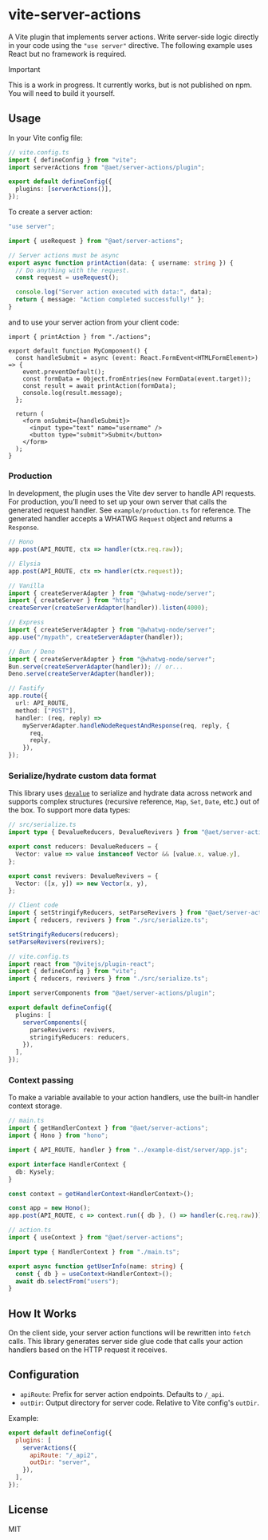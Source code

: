# vite-server-actions

A Vite plugin that implements server actions. Write server-side logic directly in your code using the `"use server"` directive.
The following example uses React but no framework is required.

> [!IMPORTANT]
> This is a work in progress. It currently works, but is not published on npm.
> You will need to build it yourself.

## Usage

In your Vite config file:

```ts
// vite.config.ts
import { defineConfig } from "vite";
import serverActions from "@aet/server-actions/plugin";

export default defineConfig({
  plugins: [serverActions()],
});
```

To create a server action:

```ts
"use server";

import { useRequest } from "@aet/server-actions";

// Server actions must be async
export async function printAction(data: { username: string }) {
  // Do anything with the request.
  const request = useRequest();

  console.log("Server action executed with data:", data);
  return { message: "Action completed successfully!" };
}
```

and to use your server action from your client code:

```tsx
import { printAction } from "./actions";

export default function MyComponent() {
  const handleSubmit = async (event: React.FormEvent<HTMLFormElement>) => {
    event.preventDefault();
    const formData = Object.fromEntries(new FormData(event.target));
    const result = await printAction(formData);
    console.log(result.message);
  };

  return (
    <form onSubmit={handleSubmit}>
      <input type="text" name="username" />
      <button type="submit">Submit</button>
    </form>
  );
}
```

### Production

In development, the plugin uses the Vite dev server to handle API requests. For production, you’ll need to set up your own server that calls the generated request handler. See `example/production.ts` for reference. The generated handler accepts a WHATWG `Request` object and returns a `Response`.

```ts
// Hono
app.post(API_ROUTE, ctx => handler(ctx.req.raw));

// Elysia
app.post(API_ROUTE, ctx => handler(ctx.request));

// Vanilla
import { createServerAdapter } from "@whatwg-node/server";
import { createServer } from "http";
createServer(createServerAdapter(handler)).listen(4000);

// Express
import { createServerAdapter } from "@whatwg-node/server";
app.use("/mypath", createServerAdapter(handler));

// Bun / Deno
import { createServerAdapter } from "@whatwg-node/server";
Bun.serve(createServerAdapter(handler)); // or...
Deno.serve(createServerAdapter(handler));

// Fastify
app.route({
  url: API_ROUTE,
  method: ["POST"],
  handler: (req, reply) =>
    myServerAdapter.handleNodeRequestAndResponse(req, reply, {
      req,
      reply,
    }),
});
```

### Serialize/hydrate custom data format

This library uses [`devalue`](https://github.com/sveltejs/devalue) to serialize and hydrate data across network and supports complex structures (recursive reference, `Map`, `Set`, `Date`, etc.) out of the box. To support more data types:

```ts
// src/serialize.ts
import type { DevalueReducers, DevalueRevivers } from "@aet/server-actions/json";

export const reducers: DevalueReducers = {
  Vector: value => value instanceof Vector && [value.x, value.y],
};

export const revivers: DevalueRevivers = {
  Vector: ([x, y]) => new Vector(x, y),
};
```

```ts
// Client code
import { setStringifyReducers, setParseRevivers } from "@aet/server-actions/json";
import { reducers, revivers } from "./src/serialize.ts";

setStringifyReducers(reducers);
setParseRevivers(revivers);
```

```ts
// vite.config.ts
import react from "@vitejs/plugin-react";
import { defineConfig } from "vite";
import { reducers, revivers } from "./src/serialize.ts";

import serverComponents from "@aet/server-actions/plugin";

export default defineConfig({
  plugins: [
    serverComponents({
      parseRevivers: revivers,
      stringifyReducers: reducers,
    }),
  ],
});
```

### Context passing

To make a variable available to your action handlers, use the built-in handler context storage.

```ts
// main.ts
import { getHandlerContext } from "@aet/server-actions";
import { Hono } from "hono";

import { API_ROUTE, handler } from "../example-dist/server/app.js";

export interface HandlerContext {
  db: Kysely;
}

const context = getHandlerContext<HandlerContext>();

const app = new Hono();
app.post(API_ROUTE, c => context.run({ db }, () => handler(c.req.raw)));

// action.ts
import { useContext } from "@aet/server-actions";

import type { HandlerContext } from "./main.ts";

export async function getUserInfo(name: string) {
  const { db } = useContext<HandlerContext>();
  await db.selectFrom("users");
}
```

## How It Works

On the client side, your server action functions will be rewritten into `fetch` calls. This library
generates server side glue code that calls your action handlers based on the HTTP request it
receives.

## Configuration

- `apiRoute`: Prefix for server action endpoints. Defaults to `/_api`.
- `outDir`: Output directory for server code. Relative to Vite config's `outDir`.

Example:

```javascript
export default defineConfig({
  plugins: [
    serverActions({
      apiRoute: "/_api2",
      outDir: "server",
    }),
  ],
});
```

## License

MIT
